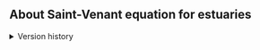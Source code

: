 ## About Saint-Venant equation for estuaries

<details>
<summary>Version history</summary>

| Version | Date      | Summary                                |
|--------:|-----------|----------------------------------------|
|    0.1.0| 03/06/2024| Commit of estuarine branch             |
|    0.2.0| 03/21/2024| Many updates                           |
|    0.3.0| 04/01/2024| Added density computation, readme file |
|    1.0.0| 04/01/2024| Clean and documentation - LTS version  |

</details>